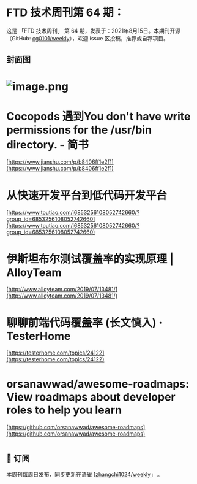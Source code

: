 # FTD 技术周刊第 64 期：
这是 「FTD 技术周刊」 第 64 期，发表于：2021年8月15日。本期刊开源（GitHub: [cg0101/weekly](https://github.com/cg0101/weekly)），欢迎 issue 区投稿，推荐或自荐项目。
## 封面图
# ![image.png](https://cdn.nlark.com/yuque/0/2021/png/132503/1610242510371-1e2d667c-060c-40d1-89b2-f39cbe39297b.png#height=720&id=AZgky&margin=%5Bobject%20Object%5D&name=image.png&originHeight=720&originWidth=1080&originalType=binary&size=2321270&status=done&style=none&width=1080)
# Cocopods 遇到You don't have write permissions for the /usr/bin directory. - 简书
[https://www.jianshu.com/p/b8406ff1e2f1](https://www.jianshu.com/p/b8406ff1e2f1)
# 从快速开发平台到低代码开发平台
[https://www.toutiao.com/i6853256108052742660/?group_id=6853256108052742660](https://www.toutiao.com/i6853256108052742660/?group_id=6853256108052742660)
# 伊斯坦布尔测试覆盖率的实现原理 | AlloyTeam
[http://www.alloyteam.com/2019/07/13481/](http://www.alloyteam.com/2019/07/13481/)
# 聊聊前端代码覆盖率 (长文慎入) · TesterHome
[https://testerhome.com/topics/24122](https://testerhome.com/topics/24122)
# orsanawwad/awesome-roadmaps: View roadmaps about developer roles to help you learn
[https://github.com/orsanawwad/awesome-roadmaps](https://github.com/orsanawwad/awesome-roadmaps)
# 



## 📅 订阅
本周刊每周日发布，同步更新在语雀 [[zhangchi1024/weekly](https://www.yuque.com/zhangchi1024/weekly)」 。